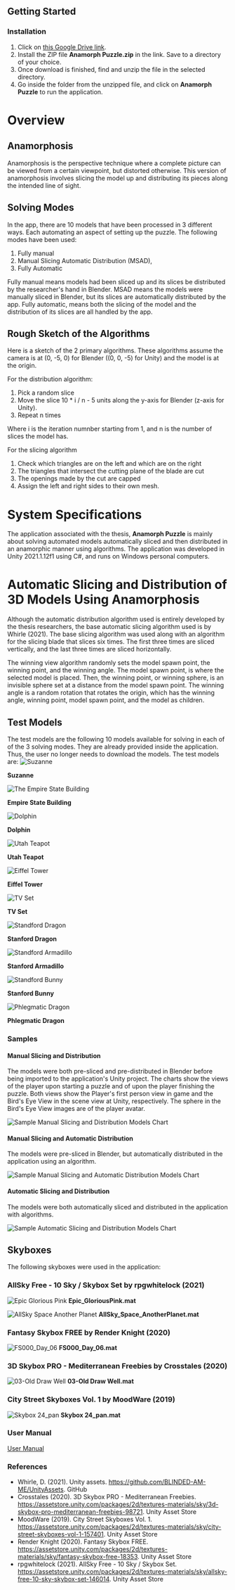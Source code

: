 ## Getting Started
### Installation 
1. Click on [this Google Drive link](https://drive.google.com/drive/folders/1QaYy-SKNvhFxNSrBXMH7rque4I_qqR2U?usp=sharing).
2. Install the ZIP file **Anamorph Puzzle.zip** in the link. Save to a directory of your choice.
3. Once download is finished, find and unzip the file in the selected directory.
4. Go inside the folder from the unzipped file, and click on **Anamorph Puzzle** to run the application.

# Overview

## Anamorphosis
Anamorphosis is the perspective technique where a complete picture can be viewed from a certain viewpoint, but distorted otherwise. This version of anamorphosis involves slicing the model up and distributing its pieces along the intended line of sight.

## Solving Modes
In the app, there are 10 models that have been processed in 3 different ways. Each automating an aspect of setting up the puzzle. The following modes have been used:
1. Fully manual
2. Manual Slicing Automatic Distribution (MSAD), 
3. Fully Automatic

Fully manual means models had been sliced up and its slices be distributed by the researcher's hand in Blender. MSAD means the models were manually sliced in Blender, but its slices are automatically distributed by the app. Fully automatic, means both the slicing of the model and the distribution of its slices are all handled by the app.

## Rough Sketch of the Algorithms
Here is a sketch of the 2 primary algorithms. These algorithms assume the camera is at (0, -5, 0) for Blender ((0, 0, -5) for Unity) and the model is at the origin.

For the distribution algorithm:
1. Pick a random slice
2. Move the slice 10 * i / n - 5 units along the y-axis for Blender (z-axis for Unity).
3. Repeat n times

Where i is the iteration numnber starting from 1, and n is the number of slices the model has.

For the slicing algorithm
1. Check which triangles are on the left and which are on the right
2. The triangles that intersect the cutting plane of the blade are cut
3. The openings made by the cut are capped
4. Assign the left and right sides to their own mesh.

# System Specifications
The application associated with the thesis, **Anamorph Puzzle** is mainly about solving automated models automatically sliced and then distributed in an anamorphic manner using algorithms. The application was developed in Unity 2021.1.12f1 using C#, and runs on Windows personal computers.


# Automatic Slicing and Distribution of 3D Models Using Anamorphosis
Although the automatic distribution algorithm used is entirely developed by the thesis researchers, the base automatic slicing algorithm used is by Whirle (2021). The base slicing algorithm was used along with an algorithm for the slicing blade that slices six times. The first three times are sliced vertically, and the last three times are sliced horizontally. 

The winning view algorithm randomly sets the model spawn point, the winning point, and the winning angle. The model spawn point, is where the selected model is placed. Then, the winning point, or winning sphere, is an invisible sphere set at a distance from the model spawn point. The winning angle is a random rotation that rotates the origin, which has the winning angle, winning point, model spawn point, and the model as children.

## Test Models
The test models are the following 10 models available for solving in each of of the 3 solving modes. They are already provided inside the application. Thus, the user no longer needs to download the models. The test models are:
![Suzanne](https://github.com/TilapiaRoger/anamorph-ths-cs2/blob/main/Technical%20Manual%20Images/Models/Samples/01.%20Suzanne.jpg)

**Suzanne**

![The Empire State Building](https://github.com/TilapiaRoger/anamorph-ths-cs2/blob/main/Technical%20Manual%20Images/Models/Samples/02.%20The%20Empire%20State%20Building.jpg)

**Empire State Building**

![Dolphin](https://github.com/TilapiaRoger/anamorph-ths-cs2/blob/main/Technical%20Manual%20Images/Models/Samples/03.%20Dolphin.jpg)

**Dolphin**

![Utah Teapot](https://github.com/TilapiaRoger/anamorph-ths-cs2/blob/main/Technical%20Manual%20Images/Models/Samples/04.%20Utah%20Teapot.jpg)

**Utah Teapot**

![Eiffel Tower](https://github.com/TilapiaRoger/anamorph-ths-cs2/blob/main/Technical%20Manual%20Images/Models/Samples/05.%20Eiffel%20Tower.jpg)

**Eiffel Tower**

![TV Set](https://github.com/TilapiaRoger/anamorph-ths-cs2/blob/main/Technical%20Manual%20Images/Models/Samples/06.%20TV%20Stand%20Set%20LG.jpg)

**TV Set**

![Standford Dragon](https://github.com/TilapiaRoger/anamorph-ths-cs2/blob/main/Technical%20Manual%20Images/Models/Samples/07.%20Stanford%20Dragon.jpg)

**Stanford Dragon**

![Standford Armadillo](https://github.com/TilapiaRoger/anamorph-ths-cs2/blob/main/Technical%20Manual%20Images/Models/Samples/08.%20StanfordArmadillo.png)

**Stanford Armadillo**

![Standford Bunny](https://github.com/TilapiaRoger/anamorph-ths-cs2/blob/main/Technical%20Manual%20Images/Models/Samples/09.%20Stanford%20Bunny.png)

**Stanford Bunny**

![Phlegmatic Dragon](https://github.com/TilapiaRoger/anamorph-ths-cs2/blob/main/Technical%20Manual%20Images/Models/Samples/10.%20Phlegmatic%20Dragon.jpg)

**Phlegmatic Dragon**

### Samples
#### Manual Slicing and Distribution
The models were both pre-sliced and pre-distributed in Blender before being imported to the application's Unity project. The charts show the views of the player upon starting a puzzle and of upon the player finishing the puzzle. Both views show the Player's first person view in game and the Bird's Eye View in the scene view at Unity, respectively. The sphere in the Bird's Eye View images are of the player avatar.

![Sample Manual Slicing and Distribution Models Chart](https://github.com/TilapiaRoger/anamorph-ths-cs2/blob/main/Technical%20Manual%20Images/Manual%20Models%20Sample.png)

#### Manual Slicing and Automatic Distribution
The models were pre-sliced in Blender, but automatically distributed in the application using an algorithm.

![Sample Manual Slicing and Automatic Distribution Models Chart](https://github.com/TilapiaRoger/anamorph-ths-cs2/blob/main/Technical%20Manual%20Images/Manual%20Slicing,%20Auto%20Distribution%20Sample.png)

#### Automatic Slicing and Distribution
The models were both automatically sliced and distributed in the application with algorithms.

![Sample Automatic Slicing and Distribution Models Chart](https://github.com/TilapiaRoger/anamorph-ths-cs2/blob/main/Technical%20Manual%20Images/Auto%20Slicing%20and%20Distribution%20Sample.png)

## Skyboxes
The following skyboxes were used in the application:

### AllSky Free - 10 Sky / Skybox Set by rpgwhitelock (2021)
![Epic Glorious Pink](https://github.com/TilapiaRoger/anamorph-ths-cs2/blob/main/Technical%20Manual%20Images/Skyboxes/Epic%20Glorious%20Pink.png)
**Epic_GloriousPink.mat**

![AllSky Space Another Planet](https://github.com/TilapiaRoger/anamorph-ths-cs2/blob/main/Technical%20Manual%20Images/Skyboxes/AllSky%20Space%20Another%20Planet.png)
**AllSky_Space_AnotherPlanet.mat**

### Fantasy Skybox FREE by Render Knight (2020)
![FS000_Day_06](https://github.com/TilapiaRoger/anamorph-ths-cs2/blob/main/Technical%20Manual%20Images/Skyboxes/FS000%20Day%2006.png)
**FS000_Day_06.mat**

### 3D Skybox PRO - Mediterranean Freebies by Crosstales (2020)
![03-Old Draw Well](https://github.com/TilapiaRoger/anamorph-ths-cs2/blob/main/Technical%20Manual%20Images/Skyboxes/03%20Old%20Draw%20Well.png)
**03-Old Draw Well.mat**

### City Street Skyboxes Vol. 1 by MoodWare (2019)
![Skybox 24_pan](https://github.com/TilapiaRoger/anamorph-ths-cs2/blob/main/Technical%20Manual%20Images/Skyboxes/Skybox%2024_pan.png)
**Skybox 24_pan.mat**

### User Manual
[User Manual](https://github.com/TilapiaRoger/anamorph-ths-cs2/blob/main/%5BTHS-CS3%5D%20User%20Manual%20for%20Automatic%20Slicing%20and%20Distribution%20of%203D%20Models%20For%20Puzzles%20Using%20Anamorphosis.pdf)

### References
- Whirle,  D. (2021). Unity assets. https://github.com/BLINDED-AM-ME/UnityAssets. GitHub
- Crosstales (2020). 3D Skybox PRO - Mediterranean Freebies. https://assetstore.unity.com/packages/2d/textures-materials/sky/3d-skybox-pro-mediterranean-freebies-98721. Unity Asset Store
- MoodWare (2019). City Street Skyboxes Vol. 1. https://assetstore.unity.com/packages/2d/textures-materials/sky/city-street-skyboxes-vol-1-157401. Unity Asset Store
- Render Knight (2020). Fantasy Skybox FREE. https://assetstore.unity.com/packages/2d/textures-materials/sky/fantasy-skybox-free-18353. Unity Asset Store
- rpgwhitelock (2021). AllSky Free - 10 Sky / Skybox Set. https://assetstore.unity.com/packages/2d/textures-materials/sky/allsky-free-10-sky-skybox-set-146014. Unity Asset Store
